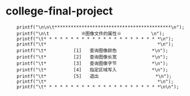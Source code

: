 # college-final-project
		printf("\n\n\t*******************************************\n");
		printf("\n\t            ※图像文件的属性※           \n");
		printf("\t* * * * * * * * * * * * * * * * * * * * * *\n");
		printf("\t*                                         *\n");
		printf("\t*          [1]   查询图像颜色             *\n");
		printf("\t*          [2]   查询图像长宽             *\n");
		printf("\t*          [3]   查询图像字节             *\n");
		printf("\t*          [4]   指定区域写入             *\n");
		printf("\t*          [5]   退出                     *\n");
		printf("\t*                                         *\n");
		printf("\t* * * * * * * * * * * * * * * * * * * * * *\n\n");
